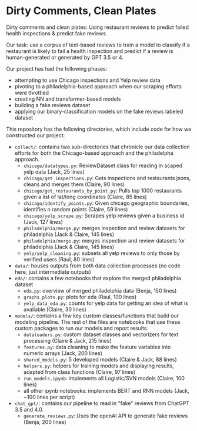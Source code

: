 # Dirty Comments, Clean Plates
Dirty comments and clean plates: Using restaurant reviews to predict failed health inspections & predict fake reviews

Our task: use a corpus of text-based reviews to train a model to classify if a restaurant is likely to fail a health inspection and predict if a review is human-generated or generated by GPT 3.5 or 4.

Our project has had the following phases:
* attempting to use Chicago inspections and Yelp review data
* pivoting to a philadelphia-based approach when our scraping efforts were throttled
* creating NN and transformer-based models
* building a fake reviews dataset
* applying our binary-classification models on the fake reviews labeled dataset

This repository has the following directories, which include code for how we constructed our project:
* `collect/`: contains two sub-directories that chronicle our data collection efforts for both the Chicago-based approach and the philadelpha approach.
    * `chicago/datatypes.py`: ReviewDataset class for reading in scaped yelp data (Jack, 25 lines)
    * `chicago/get_inspections.py`: Gets inspections and restaurants jsons, cleans and merges them (Claire, 90 lines)
    * `chicago/get_restaurants_by_point.py`: Pulls top 1000 restaurants given a list of lat/long coordinates (Claire, 85 lines)
    * `chicago/identify_points.py`: Given chicago geographic boundaries, identifies n random points (Claire, 59 lines)
    * `chicago/yelp_scrape.py`: Scrapes yelp reviews given a business id (Jack, 127 lines)
    * `philadelphia/merge.py`: merges inspection and review datasets for philadelphia (Jack & Claire, 145 lines)
    * `philadelphia/merge.py`: merges inspection and review datasets for philadelphia (Jack & Claire, 145 lines)
    * `yelp/yelp_cleaning.py`: subsets all yelp reviews to only those by verified users (Raul, 80 lines)
* `data/`: houses outputs from both data collection processes (no code here, just intermediate outputs)
* `eda/`: contains a few notebooks that explore the merged philadelphia dataset
    * `eda.py`: overview of merged philadelphia data (Benja, 150 lines)
    * `graphs_plots.py`: plots for eda (Raul, 100 lines)
    * `yelp_data_eda.py`: counts for yelp data for getting an idea of what is available (Claire, 30 lines)
* `models/`: contains a few key custom classes/functions that build our modeling pipeline. The rest of the files are notebooks that use these custom packages to run our models and report results.
    * `dataloaders.py`: custom dataset classes and vectorizers for text processing (Claire & Jack, 215 lines)
    * `features.py`: data cleaning to make the feature variables into numeric arrays (Jack, 200 lines)
    * `shared_models.py`: 5 developed models (Claire & Jack, 88 lines)
    * `helpers.py`: helpers for training models and displaying results, adapted from class functions (Claire, 97 lines)
    * `run_models.ipynb`: implements all Logistic/SVN models (Claire, 100 lines)
    * all other ipynb notebooks: implements BERT and RNN models (Jack, ~100 lines per script)
* `chat_gpt/`: contains our pipeline to read in "fake" reviews from ChatGPT 3.5 and 4.0. 
    * `generate_reviews.py`: Uses the openAI API to generate fake reviews (Benja, 200 lines)

